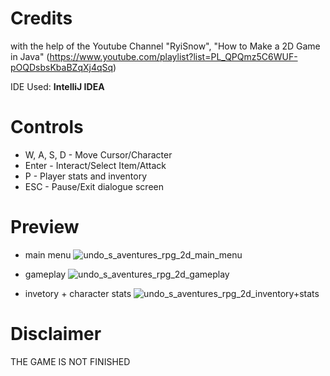 # Credits
with the help of the Youtube Channel "RyiSnow", "How to Make a 2D Game in Java" (https://www.youtube.com/playlist?list=PL_QPQmz5C6WUF-pOQDsbsKbaBZqXj4qSq)

IDE Used: **IntelliJ IDEA** 

# Controls
* W, A, S, D - Move Cursor/Character
* Enter - Interact/Select Item/Attack
* P - Player stats and inventory
* ESC - Pause/Exit dialogue screen

# Preview

- main menu
![undo_s_aventures_rpg_2d_main_menu](https://github.com/Andu02/RPG-Game-Project-2D/assets/133790348/1b68ab93-1300-4aa4-9d5a-5f572df535cb)


- gameplay
![undo_s_aventures_rpg_2d_gameplay](https://github.com/Andu02/RPG-Game-Project-2D/assets/133790348/4a887f96-35ce-406d-baf3-0b61e6416bff)

- invetory + character stats
![undo_s_aventures_rpg_2d_inventory+stats](https://github.com/Andu02/RPG-Game-Project-2D/assets/133790348/bec5c17c-938e-4c38-b7f9-5bb50ce92902)

# Disclaimer
THE GAME IS NOT FINISHED
